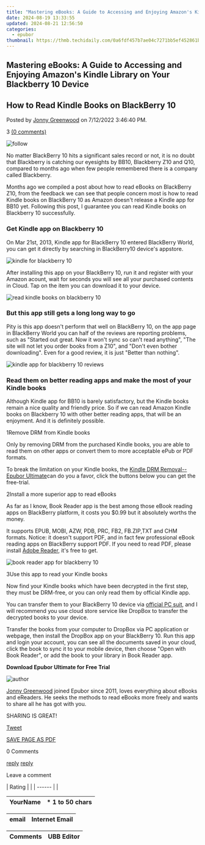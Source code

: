 ```yaml
---
title: "Mastering eBooks: A Guide to Accessing and Enjoying Amazon's Kindle Library on Your Blackberry 10 Device"
date: 2024-08-19 13:33:55
updated: 2024-08-21 12:56:50
categories:
  - epubor
thumbnail: https://thmb.techidaily.com/0a6fdf457b7ae04c7271bb5ef452861b60d681e9fcfecf39700de5889b22829e.jpg
---
```


## Mastering eBooks: A Guide to Accessing and Enjoying Amazon's Kindle Library on Your Blackberry 10 Device

## How to Read Kindle Books on BlackBerry 10

Posted by [Jonny Greenwood](https://plus.google.com/u/0/+JonnyGreenwood999) on 7/12/2022 3:46:40 PM.

3 [(0 comments)](http://www.epubor.com/#comment-area) 



![follow](http://www.epubor.com/images/follow.png)

No matter BlackBerry 10 hits a significant sales record or not, it is no doubt that Blackberry is catching our eyesights by BB10, Blackberry Z10 and Q10, compared to months ago when few people remembered there is a company called Blackberry.

Months ago we compiled a post about how to read eBooks on BlackBerry Z10, from the feedback we can see that people concern most is how to read Kindle books on BlackBerry 10 as Amazon doesn't release a Kindle app for BB10 yet. Following this post, I guarantee you can read Kindle books on Blackberry 10 successfully.

### Get Kindle app on Blackberry 10

On Mar 21st, 2013, Kindle app for BlackBerry 10 entered BlackBerry World, you can get it directly by searching in BlackBerry10 device's appstore.

![kindle for blackberry 10](http://www.epubor.com/images/kindle-for-bb10.png)

After installing this app on your BlackBerry 10, run it and register with your Amazon acount, wait for seconds you will see all your purchased contents in Cloud. Tap on the item you can download it to your device.

![read kindle books on blackberry 10](http://www.epubor.com/images/read-kindle-books-on-blackberry-10.jpg)

### But this app still gets a long long way to go

Pity is this app doesn't perform that well on BlackBerry 10, on the app page in BlackBerry World you can half of the reviews are reporting problems, such as "Started out great. Now it won't sync so can't read anything", "The site will not let you order books from a Z10", and "Don't even bother downloading". Even for a good review, it is just "Better than nothing".

![kindle app for blackberry 10 reviews](http://www.epubor.com/images/kindle-for-bb10-bad-review.png)

### Read them on better reading apps and make the most of your Kindle books

Although Kindle app for BB10 is barely satisfactory, but the Kindle books remain a nice quality and friendly price. So if we can read Amazon Kindle books on Blackberry 10 with other better reading apps, that will be an enjoyment. And it is definitely possible.

1Remove DRM from Kindle books

Only by removing DRM from the purchased Kindle books, you are able to read them on other apps or convert them to more acceptable ePub or PDF formats.

To break the limitation on your Kindle books, the [Kindle DRM Removal--Epubor Ultimate](https://tools.techidaily.com/epubor/ultimate/)can do you a favor, click the buttons below you can get the free-trial.

[](https://tools.techidaily.com/epubor/ultimate/) [](https://tools.techidaily.com/epubor/ultimate/) 

2Install a more superior app to read eBooks

As far as I know, Book Reader app is the best among those eBook reading apps on BlackBerry platform, it costs you $0.99 but it absolutely worths the money.

It supports EPUB, MOBI, AZW, PDB, PRC, FB2, FB.ZIP,TXT and CHM formats. Notice: it doesn't support PDF, and in fact few professional eBook reading apps on BlackBerry support PDF. If you need to read PDF, please install [Adobe Reader](http://appworld.blackberry.com/webstore/content/26086872/?lang=en&countrycode=US), it's free to get.

![book reader app for blackberry 10](http://www.epubor.com/images/book-reader-for-blackberry.png)

3Use this app to read your Kindle books

Now find your Kindle books which have been decrypted in the first step, they must be DRM-free, or you can only read them by official Kindle app.

You can transfer them to your BlackBerry 10 device via [official PC suit](http://us.blackberry.com/support/transferring-to-bb10-device.html), and I will recommend you use cloud store service like DropBox to transfer the decrypted books to your device.

Transfer the books from your computer to DropBox via PC application or webpage, then install the DropBox app on your BlackBerry 10\. Run this app and login your account, you can see all the documents saved in your cloud, click the book to sync it to your mobile device, then choose "Open with Book Reader", or add the book to your library in Book Reader app.

**Download Epubor Ultimate for Free Trial**

[](https://tools.techidaily.com/epubor/ultimate/) [](https://tools.techidaily.com/epubor/ultimate/) 

![author](http://www.epubor.com/images/uppic/jonny.png)

[Jonny Greenwood](https://plus.google.com/u/0/+JonnyGreenwood999) joined Epubor since 2011, loves everything about eBooks and eReaders. He seeks the methods to read eBooks more freely and wants to share all he has got with you.

SHARING IS GREAT!

[Tweet](https://twitter.com/share) 

[SAVE PAGE AS PDF](https://tools.techidaily.com/epubor/products/) 



0 Comments

[reply](https://tools.techidaily.com/epubor/products/) [reply](https://tools.techidaily.com/epubor/products/) 

Leave a comment

| Rating |  |
| ------ |  |

| YourName | \*  1 to 50 chars |
| -------- | ----------------- |

| email | Internet Email |
| ----- | -------------- |

| Comments | UBB Editor |
| -------- | ---------- |

<ins class="adsbygoogle"
     style="display:block"
     data-ad-format="autorelaxed"
     data-ad-client="ca-pub-7571918770474297"
     data-ad-slot="1223367746"></ins>



<ins class="adsbygoogle"
     style="display:block"
     data-ad-client="ca-pub-7571918770474297"
     data-ad-slot="8358498916"
     data-ad-format="auto"
     data-full-width-responsive="true"></ins>
